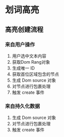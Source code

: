 # 划词高亮

## 高亮创建流程

### 来自用户操作

1. 用户选中文本内容
2. 获取Dom Rang对象
3. 生成唯一 ID
4. 获取首位区域包含的节点
5. 生成 Dom source 对象
6. 对节点进行包裹处理
7. 触发 create 事件

### 来自持久化数据

1. 生成 Dom source 对象
2. 对节点进行包裹处理
3. 触发 create 事件